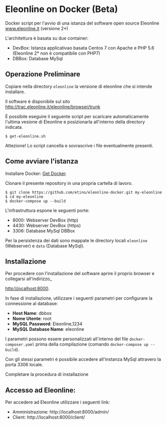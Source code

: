 # Eleonline on Docker (Beta)

Docker script per l'avvio di una istanza del software open source Eleonline www.eleonline.it (versione 2*)

L'architettura è basata su due container:

- DevBox: Istanza applicativao basata Centos 7 con Apache e PHP 5.6 (Eleonline 2* non è compatibile con PHP7)
- DBBox: Database MySql

## Operazione Preliminare

Copiare nella directory `eleonline` la versione di eleonline che si intende installare.

Il software è disponibile sul sito http://trac.eleonline.it/eleonline/browser/trunk


È possibile eseguire il seguente script per scaricare automaticamente l'ultima vesione di Eleonline e posizionarla all'interno della directory indicata.
```
$ get-eleonline.sh
```
Attezione! Lo script cancella e sovrascrive i file eventualmente presenti. 

## Come avviare l'istanza

Installare Docker: [Get Docker](https://docs.docker.com/get-docker/).

Clonare il presente repository in una propria cartella di lavoro.

```
$ git clone https://github.com/etino/eleonline-docker.git my-eleonline
$ cd my-eleonline
$ docker-compose up --build
```

L'infrastruttura espone le seguenti porte:

- 8000: Webserver DevBox (http)
- 4430: Webserver DevBox (https)
- 3306: Database MySql DBBox

Per la persistenza dei dati sono mappate le directory locali `eleonline` (Webserver) e `data` (Database MySql).


## Installazione
Per procedere con l'installazione del software aprire il proprio browser e collegarsi all'indirizzo_

 [http:\\\\localhost:8000](http:\\localhost:8000).

In fase di installazione, utilizzare i seguenti parametri per configurare la connessione al database:

  - **Host Name**: dbbox
  - **Nome Utente**: root
  - **MySQL Password**: Eleonline,1234
  - **MySQL Database Name**: eleonline

I parametri possono essere personalizzati all'interno del file `docker-composer.yaml` prima della compilazione (comando `docker-compose up --build`).

Con gli stessi parametri è possibile accedere all'instanza MySql attravero la porta 3306 locale.

Completare la procedura di installazione 

## Accesso ad Eleonline:

Per accedere ad Eleonline utilizzare i seguenti link:

- Amministrazione: http://localhost:8000/admin/
- Client: http://localhost:8000/client/